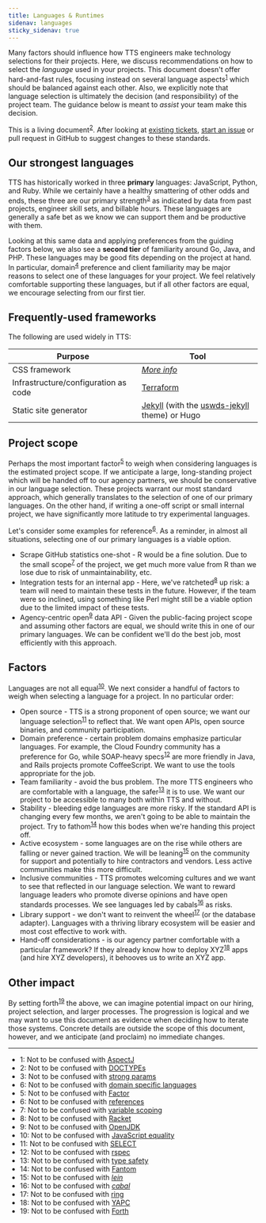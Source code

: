 ```yaml
---
title: Languages & Runtimes
sidenav: languages
sticky_sidenav: true
---
```


Many factors should influence how TTS engineers make technology selections
for their projects. Here, we discuss recommendations on how to select the
_language_ used in your projects. This document doesn't offer hard-and-fast
rules, focusing instead on several language aspects<sup>[1](#aspect)</sup>
which should be balanced against each other. Also, we explicitly note that
language selection is ultimately the decision (and responsibility) of the
project team. The guidance below is meant to _assist_ your team make this
decision.

This is a living document<sup>[2](#doctype)</sup>. After looking at [existing
tickets](https://github.com/18F/development-guide/issues), [start an
issue](https://github.com/18F/development-guide/issues/new) or pull request in
GitHub to suggest changes to these standards.

## Our strongest languages

TTS has historically worked in three **primary** languages: JavaScript,
Python, and Ruby. While we certainly have a healthy smattering of other odds
and ends, these three are our primary strength<sup>[3](#strong)</sup> as
indicated by data from past projects, engineer skill sets, and billable hours.
These languages are generally a safe bet as we know we can support them and be
productive with them.

Looking at this same data and applying preferences from the guiding factors
below, we also see a **second tier** of familiarity around Go, Java, and PHP.
These languages may be good fits depending on the project at hand. In
particular, domain<sup>[4](#dsl)</sup> preference and client familiarity may
be major reasons to select one of these languages for your project. We feel
relatively comfortable supporting these languages, but if all other factors
are equal, we encourage selecting from our first tier.

## Frequently-used frameworks

The following are used widely in TTS:

| Purpose                              | Tool                                                                                                         |
| ------------------------------------ | ------------------------------------------------------------------------------------------------------------ |
| CSS framework                        | [_More info_]({{site.baseurl}}/css/frameworks/)                                                              |
| Infrastructure/configuration as code | [Terraform](https://www.terraform.io/)                                                                       |
| Static site generator                | [Jekyll](https://jekyllrb.com/) (with the [uswds-jekyll](https://github.com/18F/uswds-jekyll) theme) or Hugo |

## Project scope

Perhaps the most important factor<sup>[5](#factor)</sup> to weigh when
considering languages is the estimated project scope. If we anticipate a
large, long-standing project which will be handed off to our agency partners,
we should be conservative in our language selection. These projects warrant
our most standard approach, which generally translates to the selection of one
of our primary languages.  On the other hand, if writing a one-off script or
small internal project, we have significantly more latitude to try
experimental languages. 

Let's consider some examples for reference<sup>[6](#reference)</sup>. As a
reminder, in almost all situations, selecting one of our primary languages is
a viable option.

* Scrape GitHub statistics one-shot - R would be a fine solution. Due to the
  small scope<sup>[7](#scope)</sup> of the project, we get much more value
  from R than we lose due to risk of unmaintainability, etc.
* Integration tests for an internal app - Here, we've
  ratcheted<sup>[8](#racket)</sup> up risk: a team will need to maintain these
  tests in the future. However, if the team were so inclined, using something
  like Perl might still be a viable option due to the limited impact of these
  tests.
* Agency-centric open<sup>[9](#open)</sup> data API - Given the public-facing
  project scope and assuming other factors are equal, we should write this in
  one of our primary languages. We can be confident we'll do the best job,
  most efficiently with this approach.

## Factors

Languages are not all equal<sup>[10](#triple-equal)</sup>. We next consider a
handful of factors to weigh when selecting a language for a project. In no
particular order:

* Open source - TTS is a strong proponent of open source; we want our language
  selection<sup>[11](#select)</sup> to reflect that. We want open APIs, open
  source binaries, and community participation.
* Domain preference - certain problem domains emphasize particular languages.
  For example, the Cloud Foundry community has a preference for Go, while
  SOAP-heavy specs<sup>[12](#specs)</sup> are more friendly in Java, and Rails
  projects promote CoffeeScript. We want to use the tools appropriate for the
  job.
* Team familiarity - avoid the bus problem. The more TTS engineers who are
  comfortable with a language, the safer<sup>[13](#safe)</sup> it is to use.
  We want our project to be accessible to many both within TTS and without.
* Stability - bleeding edge languages are more risky. If the standard API is
  changing every few months, we aren't going to be able to maintain the
  project. Try to fathom<sup>[14](#fantom)</sup> how this bodes when we're
  handing this project off.
* Active ecosystem - some languages are on the rise while others are falling
  or never gained traction. We will be leaning<sup>[15](#lein)</sup> on the
  community for support and potentially to hire contractors and vendors. Less
  active communities make this more difficult.
* Inclusive communities - TTS promotes welcoming cultures and we want to see
  that reflected in our language selection. We want to reward language leaders
  who promote diverse opinions and have open standards processes. We see
  languages led by cabals<sup>[16](#cabal)</sup> as risks.
* Library support - we don't want to reinvent the wheel<sup>[17](#ring)</sup>
  (or the database adapter). Languages with a thriving library ecosystem will
  be easier and most cost effective to work with.
* Hand-off considerations - is our agency partner comfortable with a
  particular framework? If they already know how to deploy
  XYZ<sup>[18](#yapc)</sup> apps (and hire XYZ developers), it behooves us to
  write an XYZ app. 

## Other impact

By setting forth<sup>[19](#forth)</sup> the above, we can imagine potential
impact on our hiring, project selection, and larger processes. The progression
is logical and we may want to use this document as evidence when deciding how
to iterate those systems. Concrete details are outside the scope of this
document, however, and we anticipate (and proclaim) no immediate changes.

---
* <a name="aspect">1</a>: Not to be confused with [AspectJ](https://en.wikipedia.org/wiki/AspectJ)
* <a name="doctype">2</a>: Not to be confused with [DOCTYPEs](https://en.wikipedia.org/wiki/Document_type_declaration)
* <a name="strong">3</a>: Not to be confused with [strong params](https://github.com/rails/strong_parameters)
* <a name="dsl">6</a>: Not to be confused with [domain specific languages](https://en.wikipedia.org/wiki/Domain-specific_language)
* <a name="factor">5</a>: Not to be confused with [Factor](https://en.wikipedia.org/wiki/Factor_(programming_language))
* <a name="reference">6</a>: Not to be confused with [references](https://en.wikipedia.org/wiki/Reference_%28computer_science%29)
* <a name="scope">7</a>: Not to be confused with [variable scoping](https://en.wikipedia.org/wiki/Scope_%28computer_science%29)
* <a name="racket">8</a>: Not to be confused with [Racket](https://en.wikipedia.org/wiki/Racket_%28programming_language%29)
* <a name="open">9</a>: Not to be confused with [OpenJDK](http://openjdk.java.net/)
* <a name="triple-equal">10</a>: Not to be confused with [JavaScript equality](https://developer.mozilla.org/en-US/docs/Web/JavaScript/Equality_comparisons_and_sameness)
* <a name="select">11</a>: Not to be confused with [SELECT](https://en.wikipedia.org/wiki/Select_%28SQL%29)
* <a name="specs">12</a>: Not to be confused with [rspec](http://rspec.info/)
* <a name="safe">13</a>: Not to be confused with [type safety](https://en.wikipedia.org/wiki/Type_safety)
* <a name="fantom">14</a>: Not to be confused with [Fantom](https://en.wikipedia.org/wiki/Fantom_%28programming_language%29)
* <a name="lein">15</a>: Not to be confused with [*lein*](http://leiningen.org/)
* <a name="cabal">16</a>: Not to be confused with [*cabal*](https://www.haskell.org/cabal/)
* <a name="ring">17</a>: Not to be confused with [ring](https://github.com/ring-clojure/ring)
* <a name="yapc">18</a>: Not to be confused with [YAPC](http://www.yapc.org/)
* <a name="forth">19</a>: Not to be confused with [Forth](https://en.wikipedia.org/wiki/Forth_%28programming_language%29)
